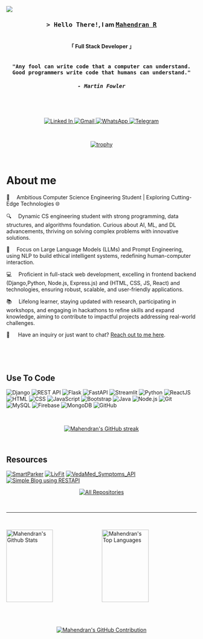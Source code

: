 <!-- rofile View-->
![](https://komarev.com/ghpvc/?username=Mahendran-R-000&color=blue)


<!-- Intro  -->
<h3 align="center">
        <samp>&gt; Hello There!</samp>, I am
                <b><a target="_blank" href="https://mahendran-r.vercel.app/"><samp>Mahendran R</a></b>
        </samp>
</h3>

<h4 align="center"> 
        <b><br>
    「 Full Stack Developer 」
    <br><br> </b>
</h4>

<!-- Quote-->
<h4 align="center"><samp>"Any fool can write code that a computer can understand. Good programmers write code that humans can understand." 
        <span><br><h5 align="center">- Martin Fowler</h5></span></samp><br><br></h4>
<p align="center">

<!-- Social Media-->
 <a href="https://www.linkedin.com/in/mahendran-0-r/" target="_blank">
  <img src="https://img.shields.io/badge/LinkedIn-0077B5?style=for-the-badge&logo=linkedin&logoColor=white" alt="Linked In"/>
 </a>
 
 <a href="mailto:mahendran.06335@gmail.com" target="_blank">
  <img src="https://img.shields.io/badge/Gmail-D14836?style=for-the-badge&logo=gmail&logoColor=white" alt="Gmail"/>
</a>

<a href="https://wa.me/+916382683835" target="_blank">
  <img src="https://img.shields.io/badge/WhatsApp-25D366?style=for-the-badge&logo=whatsapp&logoColor=white" alt="WhatsApp"/>
</a>

<a href="https://t.me/Imafldk" target="_blank">
  <img src="https://img.shields.io/badge/Telegram-2CA5E0?style=for-the-badge&logo=telegram&logoColor=white" alt="Telegram"/>
</a>
</p>
<br />

<!-- Trophies-->
<div align="center">
        
[![trophy](https://github-profile-trophy.vercel.app/?username=Mahendran-R-000&theme=algolia)](https://github.com/ryo-ma/github-profile-trophy)
</div>
<br>

<!-- About Section -->
 # About me
 
<p>
 🚀&emsp; Ambitious Computer Science Engineering Student | Exploring Cutting-Edge Technologies 🌐

🔍&emsp; Dynamic CS engineering student with strong programming, data structures, and algorithms foundation. Curious about AI, ML, and DL advancements, thriving on solving complex problems with innovative solutions.

🤖 &emsp;Focus on Large Language Models (LLMs) and Prompt Engineering, using NLP to build ethical intelligent systems, redefining human-computer interaction.

💻&emsp; Proficient in full-stack web development, excelling in frontend backend (Django,Python, Node.js, Express.js) and (HTML, CSS, JS, React) and  technologies, ensuring robust, scalable, and user-friendly applications.

📚&emsp; Lifelong learner, staying updated with research, participating in workshops, and engaging in hackathons to refine skills and expand knowledge, aiming to contribute to impactful projects addressing real-world challenges.

💬 &emsp; Have an inquiry or just want to chat? [Reach out to me here](https://mahendran-r.vercel.app/).
</p>

<br/><br/><br/>

<!-- Skills  -->

## Use To Code
![Django](https://img.shields.io/badge/Django-092E20?style=for-the-badge&logo=django&logoColor=white)
![REST API](https://img.shields.io/badge/REST_API-000000?style=for-the-badge&logo=rest&logoColor=white)
![Flask](https://img.shields.io/badge/Flask-000000?style=for-the-badge&logo=flask&logoColor=white)
![FastAPI](https://img.shields.io/badge/FastAPI-009688?style=for-the-badge&logo=fastapi&logoColor=white)
![Streamlit](https://img.shields.io/badge/Streamlit-FF4B4B?style=for-the-badge&logo=streamlit&logoColor=white)
![Python](https://img.shields.io/badge/Python-3776AB?style=for-the-badge&logo=python&logoColor=white)
![ReactJS](https://img.shields.io/badge/React-61DAFB?style=for-the-badge&logo=react&logoColor=61DAFB)
![HTML](https://img.shields.io/badge/HTML5-E34F26?style=for-the-badge&logo=html5&logoColor=white)
![CSS](https://img.shields.io/badge/CSS3-1572B6?style=for-the-badge&logo=css3&logoColor=white)
![JavaScript](https://img.shields.io/badge/JavaScript-F7DF1E?style=for-the-badge&logo=javascript&logoColor=black)
![Bootstrap](https://img.shields.io/badge/Bootstrap-563D7C?style=for-the-badge&logo=bootstrap&logoColor=white)
![Java](https://img.shields.io/badge/Java-007396?style=for-the-badge&logo=java&logoColor=white)
![Node.js](https://img.shields.io/badge/Node.js-43853D?style=for-the-badge&logo=node.js&logoColor=white)
![Git](https://img.shields.io/badge/Git-F05032?style=for-the-badge&logo=git&logoColor=white)
![MySQL](https://img.shields.io/badge/MySQL-4479A1?style=for-the-badge&logo=mysql&logoColor=white)
![Firebase](https://img.shields.io/badge/Firebase-FFCA28?style=for-the-badge&logo=firebase&logoColor=black)
![MongoDB](https://img.shields.io/badge/MongoDB-47A248?style=for-the-badge&logo=mongodb&logoColor=white)
![GitHub](https://img.shields.io/badge/GitHub-181717?style=for-the-badge&logo=github&logoColor=white)



<br/>

<!-- Github Streaks-->
<p align="center">
  <a href="https://github.com/Mahendran-R-000">
    <img src="https://github-readme-streak-stats.herokuapp.com/?user=mahendran-r-000&theme=algolia&icon_color=F8D866" alt="Mahendran's GitHub streak"/>
  </a>
</p>
<br>


<!-- Projects -->
## Resources
[![SmartParker](https://github-readme-stats.vercel.app/api/pin/?username=Mahendran-R-000&repo=Smart_Parker&border_color=3A58B7&bg_color=0D1117&title_color=C9D1D9&text_color=8B949E&icon_color=7F3FBF)](https://github.com/Mahendran-R-000/Smart_Parker)
[![LivFit](https://github-readme-stats.vercel.app/api/pin/?username=Mahendran-R-000&repo=LivFit&border_color=3A58B7&bg_color=0D1117&title_color=C9D1D9&text_color=8B949E&icon_color=7F3FBF)](https://github.com/Mahendran-R-000/LivFit)
[![VedaMed_Symptoms_API](https://github-readme-stats.vercel.app/api/pin/?username=Mahendran-R-000&repo=VedaMed_Symptoms_API&border_color=3A58B7&bg_color=0D1117&title_color=C9D1D9&text_color=8B949E&icon_color=7F3FBF)](https://github.com/Mahendran-R-000/VedaMed_Symptoms_API)
[![Simple Blog using RESTAPI](https://github-readme-stats.vercel.app/api/pin/?username=Mahendran-R-000&repo=Simple-Blog-using-Django--RESTAPI&border_color=3A58B7&bg_color=0D1117&title_color=C9D1D9&text_color=8B949E&icon_color=7F3FBF)](https://github.com/Mahendran-R-000/Simple-Blog-using-Django--RESTAPI)

<p align="center">
  <a href="https://github.com/Mahendran-R-000?tab=repositories" target="_blank"><img alt="All Repositories" title="All Repositories" src="https://img.shields.io/badge/-All%20Repos-2962FF?style=for-the-badge&logo=koding&logoColor=white"/></a>
</p>

<br/><hr/><br/>

<!-- Github Stats  -->
<a> 
    <a href="https://github.com/Mahendran-R-000"><img alt="Mahendran's Github Stats" src="https://denvercoder1-github-readme-stats.vercel.app/api?username=mahendran-r-000&show_icons=true&count_private=true&theme=algolia&background=0D1117&icon_color=F8D866" height="192px" width="49.5%"/></a>
  <a href="https://github.com/Mahendran-R-000"><img alt="Mahendran's Top Languages" src="https://denvercoder1-github-readme-stats.vercel.app/api/top-langs/?username=mahendran-r-000&langs_count=8&layout=compact&theme=algolia&background=0D1117&icon_color=F8D866" height="192px" width="49.5%"/></a>
  <br/>
</a>

<!-- Graph -->
<br><br>
<p align="center">
  <a href="https://github.com/Mahendran-R-000">
    <img src="https://github-profile-summary-cards.vercel.app/api/cards/profile-details?username=mahendran-r-000&theme=algolia" alt="Mahendran's GitHub Contribution"/>
  </a>
</p>


